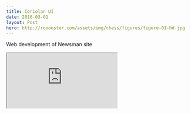 ```yaml
---
title: Coriolan UI
date: 2016-03-01
layout: Post
hero: http://rooooster.com/assets/img/chess/figures/figure-01-hd.jpg
---
```


Web development of Newsman site

<iframe src="http://rooooster.com/newsman/"></iframe>
